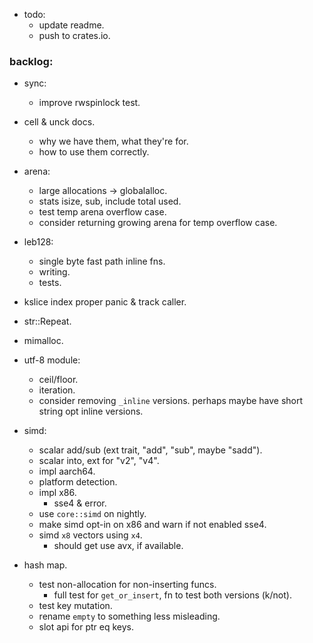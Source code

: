 
- todo:
    - update readme.
    - push to crates.io.



### backlog:

- sync:
    - improve rwspinlock test.

- cell & unck docs.
    - why we have them, what they're for.
    - how to use them correctly.

- arena:
    - large allocations -> globalalloc.
    - stats isize, sub, include total used.
    - test temp arena overflow case.
    - consider returning growing arena for temp overflow case.

- leb128:
    - single byte fast path inline fns.
    - writing.
    - tests.

- kslice index proper panic & track caller.

- str::Repeat.

- mimalloc.

- utf-8 module:
    - ceil/floor.
    - iteration.
    - consider removing `_inline` versions.
      perhaps maybe have short string opt inline versions.

- simd:
    - scalar add/sub (ext trait, "add", "sub", maybe "sadd").
    - scalar into, ext for "v2", "v4".
    - impl aarch64.
    - platform detection.
    - impl x86.
        - sse4 & error.
    - use `core::simd` on nightly.
    - make simd opt-in on x86 and warn if not enabled sse4.
    - simd `x8` vectors using `x4`.
        - should get use avx, if available.

- hash map.
    - test non-allocation for non-inserting funcs.
        - full test for `get_or_insert`, fn to test both versions (k/not).
    - test key mutation.
    - rename `empty` to something less misleading.
    - slot api for ptr eq keys.


